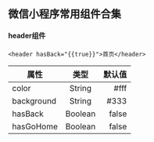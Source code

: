 ## 微信小程序常用组件合集

#### header组件
```
<header hasBack="{{true}}">首页</header>
```
| 属性   |      类型      |  默认值 |
|----------|:-------------:|------:|
| color |  String | #fff |
| background |    String   |   #333 |
| hasBack | Boolean |    false |
| hasGoHome | Boolean |    false |
